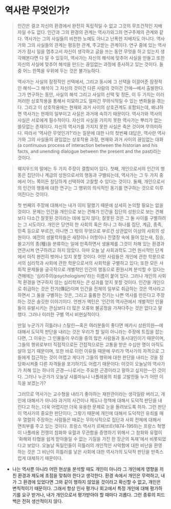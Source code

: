 # 역사란 무엇인가?

> 인간은 결코 자신의 환경에서 완전히 독립적일 수 없고 그것의 무조건적인 지배자일 수도 없다. 인간과 그의 환경의 관계는 역사가와그의 연구주제의 관계와 같다. 역사가는 그의 사실들의 비천한 노예도 아니고 난폭한 지배자도 아니다. 역사가와 그의 사실들의 관계는 평등한 관계, 주고받는 관계이다. 연구 중에 있는 역사가가 잠시 일을 멈추고서 자신이 생각하고 글을 쓰는 동안 무엇을 하고 있는지 생각해본다면 다 알 수 있듯이, 역사가는 자신의 해석에 맞추어 사실을 만들고 또한 자신의 사실에 맞추어 해석을 만드는 끊임없는 과정에 종사하고 있는 것이다. 둘 중 어느 한쪽을 우위에 두는 것은 불가능하다.
>
> 역사가는 사실의 잠정적인 선택에서, 그리고 동시에 그 선택을 이끌어준 잠정적인 해석―그 해석이 그 자신의 것이건 다른 사람의 것이건 간에―에서 출발한다. 그가 연구하는 동안, 사실의 해석 그리고 사실의 선택 및 정돈, 이 두 가지는 이러저러한 상호작용을 통해서 미묘하고도 얼마간 무의식적일 수 있는 변화들을 겪는다. 그리고 이 상호작용에는 현재와 과거 사이의 상호관계도 포함되는데, 왜냐하면 역사가는 현재의 일부이고 사실은 과거에 속하기 때문이다. 역사가와 역사의 사실은 서로에게 필수적이다. 자신의 사실을 가지지 못한 역사가는 뿌리가 없는 쓸모없는 존재이다. 자신의 역사가를 가지지 못한 사실은 죽은 것이며 무의미하다. 따라서 '역사란 무엇인가?'라는 질문에 대한 나의 첫번째 대답은, 역사란 역사가와 그의 사실들의 끊임없는 상호작용 과정, 현재와 과거 사이의 끊임없는 대화(a continuous process of interaction between the historian and his facts, and unending dialogue between the present and the past)라는 것이다.

> 웨지우드의 말에는 두 가지 주장이 결합되어 있다. 첫째, 개인으로서의 인간의 행동은 집단이나 계급의 성원으로서의 행동과 구별되는데, 역사가는 그 두 가지 중에서 어느 쪽이든 정당하게 선택하여 고찰할 수 있다는 것이다. 둘째, 개인으로서의 인간의 행동에 대한 연구는 그 행위의 의식적인 동기를 연구하는 것으로 이루어진다는 것이다.
>
> 첫 번째의 주장에 대해서는 내가 이미 말했기 때문에 상세히 논의할 필요는 없을 것이다. 문제는 인간을 개인으로 보는 견해가 인간을 집단의 성원으로 보는 견해보다 다소간 잘못된 것이라는 데에 있지 않다; 잘못된 것은 그 둘 사이를 구별하려는 그 시도이다. 개인은 당연히 한 사회의 혹은 하나 그 하나를 집단, 계급, 종족, 민족 등으로 부르건, 아니면 그 밖의 무엇으로 부르건 상관없이 이상의 사회의 성원이다. 예전의 생물학자들은 새장이나 어항이나 진열장 속에 들어 있는새, 짐승, 물고기의 종(種)을 분류하는 일에 만족하면서 생물체를 그것이 처해 있는 환경과 연관시켜 연구하려고 하지 않았다. 아마 오늘 날 사회과학도 그런 원시적인 단계에서 아직 완전히 벗어나 있지 못할 것이다. 어떤 사람들은 개인에 관한 학문으로서의 심리학과 사회에 관한 학문으로서의 사회학을 구별하고 있다; 또한 모든 사회적 문제들을 궁극적으로 개별적인 인간의 행동으로 환원시켜 분석할 수 있다는 견해에는 '심리주의(psychologism)'라는 이름이 붙어 있다. 그러나 개인의 사회적 환경을 연구하지 않는 심리학자는 큰 성과를 얻지 못할 것이다. 인간을 개인으로 취급하는 것은 전기(傳記)이며 인간을 전체의 일부로 취급하는 것은 역사라고 하면서 그 둘을 구별하는 것은, 그리고 훌륭한 전기는 나쁜 역사를 만든다고 주장하는 것은 솔깃한 이야기이다. 언젠가 액턴은 '인간의 역사관에서 개별적인 인물들이 유발시키는 관심보다 더 많은 오류와 불공정을 가져다주는 것은 없다고 말했다. 그러나 이러한 구별 역시 비현실적이다.

> 만일 누군가가 히틀러나 스탈린―혹은 여러분들이 좋다면 매카시 상원의원―에 대해서 도덕적 판단을 내리는 것은 우리가 할 일이 아니라는 주장에 트집을 잡는다면, 그 이유는 그 인물들이 우리들 중의 많은 사람들과 동시대인이기 때문이며, 그들의 행위로부터 직접적으로든 간접적으로든 고통을 받은 수십만 명이 아직도 살아 있기 때문이며, 또한 바로 이런 이유들 때문에 우리가 역사가의 자격으로 그들에게 접근하는 것이 어렵고 게다가 그들의 행위에 대한 판단을 내리는 것을 정당화시켜줄 다른 자격들을 포기하기도 어렵기 때문이다: 이것이 오늘날의 역사가가 처해 있는 하나의 곤경―나로서는 주요한 곤경이라고 말하고 싶지만―인 것이다. 그러나 누군가가 오늘날 샤를마뉴나 나폴레옹의 죄를 고발한들 누가 어떤 이득을 보겠는가?
>
> 그러므로 역사가는 교수형을 내리기 좋아하는 재판관이라는 생각일랑 버리고, 개인에 대해서가 아니라 과거의 사건이나 제도나 정책에 대해서 도덕적 판단을 내린다고 하는, 더욱 어렵지만 더욱 유용한 문제로 눈을 돌려보도록 하자. 그런 판단이 역사가의 중요한 판단이다; 그렇기 때문에 개인에 대해서 도덕적인 유죄를 매우 열렬히 주장하는 사람들은 때로는 무의식적으로 집단과 사회 전체에 대해서 면죄부를 주고 있는 것이다. 프랑스 역사가 르페브르(1874-1959)는 프랑스 혁명이 나폴레옹 전쟁의 참화와 유혈과 무관함을 증명하기 위해서 그 참화와 유혈이 '화해와 타협을 쉽게 받아들일 수 없는 기질을 가진 한 장군의 독재'에서 비롯되었다고 보았다. 오늘날 독일인들이 히틀러의 개인적인 사악함에 대한 비난을 환영하는 것은 그 비난이 히틀러를 낳은 사회에 대한 역사가의 도덕적 판단을 만족스럽게 대체하기 때문이다.

* 나는 역사뿐 아니라 어떤 현상을 분석할 때도 개인이 아니라 그 개인에게 영향을 끼친 환경과 제도에 초점을 맞춰야 한다고 생각한다. 환경 속에서 개인은 무력하고, 내가 그 환경에 있었다면 그와 같이 행하지 않았을 것이라고 확신할 수 없고, 개인은 변칙적이기 때문이다. 그래서 항상 인사 평가나 회고에서 특정 개인에 대해 평가하기를 요구 받거나, 내가 개인으로서 평가받아야 할 때마다 괴롭다. 그런 종류의 피드백은 전혀 생산적이지 않다. 
